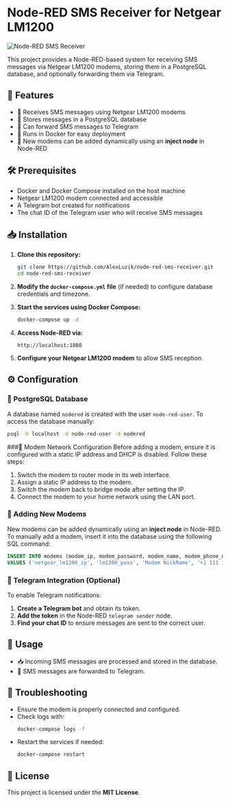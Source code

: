 # Node-RED SMS Receiver for Netgear LM1200

![Node-RED SMS Receiver](https://img.shields.io/badge/Node--RED-SMS--Receiver-blue)

This project provides a Node-RED-based system for receiving SMS messages via Netgear LM1200 modems, storing them in a PostgreSQL database, and optionally forwarding them via Telegram.

## 🚀 Features
- 📲 Receives SMS messages using Netgear LM1200 modems
- 📂 Stores messages in a PostgreSQL database
- 📡 Can forward SMS messages to Telegram
- 🐳 Runs in Docker for easy deployment
- 🔄 New modems can be added dynamically using an **inject node** in Node-RED

## 🛠 Prerequisites
- Docker and Docker Compose installed on the host machine
- Netgear LM1200 modem connected and accessible
- A Telegram bot created for notifications
- The chat ID of the Telegram user who will receive SMS messages

## 📥 Installation

1. **Clone this repository:**
   ```sh
   git clone https://github.com/AlexLuzik/node-red-sms-receiver.git
   cd node-red-sms-receiver
   ```

2. **Modify the `docker-compose.yml` file** (if needed) to configure database credentials and timezone.

3. **Start the services using Docker Compose:**
   ```sh
   docker-compose up -d
   ```

4. **Access Node-RED via:**
   ```
   http://localhost:1880
   ```

5. **Configure your Netgear LM1200 modem** to allow SMS reception.

## ⚙ Configuration

### 📌 PostgreSQL Database
A database named `nodered` is created with the user `node-red-user`.
To access the database manually:
```sh
psql -h localhost -U node-red-user -d nodered
```

###📡 Modem Network Configuration
Before adding a modem, ensure it is configured with a static IP address and DHCP is disabled. Follow these steps:
1. Switch the modem to router mode in its web interface.
2. Assign a static IP address to the modem.
3. Switch the modem back to bridge mode after setting the IP.
4. Connect the modem to your home network using the LAN port.

### 🔄 Adding New Modems
New modems can be added dynamically using an **inject node** in Node-RED.
To manually add a modem, insert it into the database using the following SQL command:
```sql
INSERT INTO modems (modem_ip, modem_password, modem_name, modem_phone_number, tg_chatid, enabled)
VALUES ('netgear_lm1200_ip', 'lm1200_pass', 'Modem NickName', '+1 111 111 1111', 111111111, TRUE);
```

### 🤖 Telegram Integration (Optional)
To enable Telegram notifications:
1. **Create a Telegram bot** and obtain its token.
2. **Add the token** in the Node-RED `telegram sender` node.
3. **Find your chat ID** to ensure messages are sent to the correct user.

## 📌 Usage
- 📥 Incoming SMS messages are processed and stored in the database.
- 📲 SMS messages are forwarded to Telegram.

## 🔧 Troubleshooting
- Ensure the modem is properly connected and configured.
- Check logs with:
  ```sh
  docker-compose logs -f
  ```
- Restart the services if needed:
  ```sh
  docker-compose restart
  ```

## 📜 License
This project is licensed under the **MIT License**.
